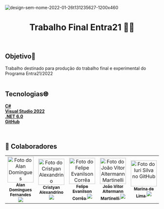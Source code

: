  ![design-sem-nome-2022-01-26t131235627-1200x460](https://user-images.githubusercontent.com/105084941/172011940-4cdc7594-5d71-4823-95c6-1d3cec75fe7e.png)
<h1> <div align="center">
 Trabalho Final Entra21 👨‍💻
</></h1>

<br>
<h2> Objetivo🎯 </h2>
<div align="left">
Trabalho destinado para produção do trabalho final e experimental do Programa Entra21/2022
</>
<br>
<br>

<h2> Tecnologias🌐</h2>
<div align="left">

 <b>[C#]()</b>
 <br>
 <b>[Visual Studio 2022](https://visualstudio.microsoft.com/pt-br/downloads)</b>
 <br>
 <b>[.NET 6.0](https://dotnet.microsoft.com/en-us/download)</b>
 <br>
 <b>[GitHub](https://github.com/)</b>
 
 <br>
 

## 🤝 Colaboradores



<table>
  <tr>
    <td align="center">
      <a href="#">
        <img src="https://media-exp1.licdn.com/dms/image/D4D35AQFW5CB7XfDdjw/profile-framedphoto-shrink_800_800/0/1656510116150?e=1662753600&v=beta&t=9CmpX7nGgGm7_pyIEr0nYwa6iKbKQ_pFYmVW6aybNfc" width="85px;" alt="Foto do Alan Domingues Fernandes"/><br>
        <sub>
          <b>Alan Domingues Fernandes</b>
          <a href="https://www.linkedin.com/in/alan-domingues-63b677219" target="_blank"><img src="https://img.shields.io/badge/-LinkedIn-%230077B5?style=for-the-badge&logo=linkedin&logoColor=white" target="_blank"></a>
        </sub>
      </a>
    </td>
    <td align="center">
      <a href="#">
        <img src="https://avatars.githubusercontent.com/u/105084954?v=4" width="85px;" alt="Foto do Cristyan Alexandrino"/><br>
        <sub>
          <b>Cristyan Alexandrino</b>
          <a href="https://www.linkedin.com/in/cristyanalexandrino" target="_blank"><img src="https://img.shields.io/badge/-LinkedIn-%230077B5?style=for-the-badge&logo=linkedin&logoColor=white" target="_blank"></a>
        </sub>
      </a>
    </td>    
    <td align="center">
      <a href="#">
        <img src="https://avatars.githubusercontent.com/u/105026938?s=400&u=8eda7a9055b70b859ebb1d94f8cc15f72304e231&v=4" width="85px;" alt="Foto do Felipe Evanilson Corrêa"/><br>
        <sub>
          <b>Felipe Evanilson Corrêa</b>
          <a href="https://www.linkedin.com/in/felipeecorrea" target="_blank"><img src="https://img.shields.io/badge/-LinkedIn-%230077B5?style=for-the-badge&logo=linkedin&logoColor=white" target="_blank"></a>
        </sub>
      </a>
    </td>
        <td align="center">
      <a href="#">
        <img src="https://avatars.githubusercontent.com/u/76072847?v=4" width="85px;" alt="Foto do João Vitor Altermann Martinelli"/><br>
        <sub>
          <b>João Vitor Altermann Martinelli</b>
          <a href="https://www.linkedin.com/in/jo%C3%A3o-vitor-altermann-martinelli" target="_blank"><img src="https://img.shields.io/badge/-LinkedIn-%230077B5?style=for-the-badge&logo=linkedin&logoColor=white" target="_blank"></a>
        </sub>
      </a>
    </td>
        <td align="center">
      <a href="#">
        <img src="https://avatars.githubusercontent.com/u/105085004?v=4" width="85px;" alt="Foto do Iuri Silva no GitHub"/><br>
        <sub>
          <b>Marina de Lima</b>
          <a href="https://www.linkedin.com/in/marina-de-lima" target="_blank"><img src="https://img.shields.io/badge/-LinkedIn-%230077B5?style=for-the-badge&logo=linkedin&logoColor=white" target="_blank"></a>
        </sub>
      </a>
    </td>
  </tr>
</table>
